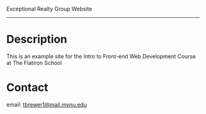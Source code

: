 Exceptional Realty Group Website
___

# Description

This is an example site for the Intro to Front-end Web Development Course at The Flatiron School

# Contact

email: tbrewer1@mail.mvnu.edu